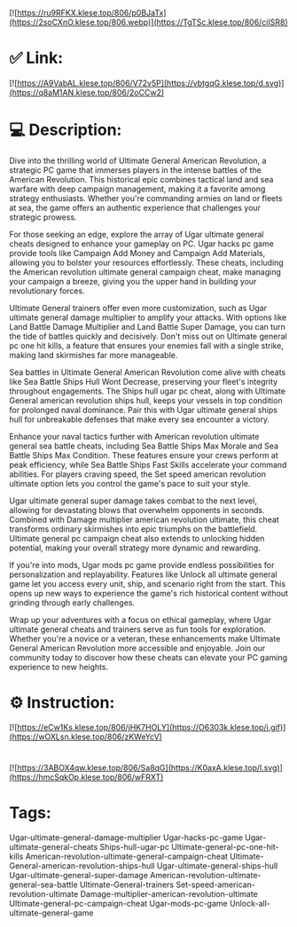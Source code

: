 [![https://ru9RFKX.klese.top/806/p0BJaTx](https://2soCXnO.klese.top/806.webp)](https://TgTSc.klese.top/806/ciISR8)
# ✅ Link:
[![https://A9VabAL.klese.top/806/V72v5P](https://vbtgqG.klese.top/d.svg)](https://q8aM1AN.klese.top/806/2oCCw2)
# 💻 Description:
Dive into the thrilling world of Ultimate General American Revolution, a strategic PC game that immerses players in the intense battles of the American Revolution. This historical epic combines tactical land and sea warfare with deep campaign management, making it a favorite among strategy enthusiasts. Whether you're commanding armies on land or fleets at sea, the game offers an authentic experience that challenges your strategic prowess.



For those seeking an edge, explore the array of Ugar ultimate general cheats designed to enhance your gameplay on PC. Ugar hacks pc game provide tools like Campaign Add Money and Campaign Add Materials, allowing you to bolster your resources effortlessly. These cheats, including the American revolution ultimate general campaign cheat, make managing your campaign a breeze, giving you the upper hand in building your revolutionary forces.



Ultimate General trainers offer even more customization, such as Ugar ultimate general damage multiplier to amplify your attacks. With options like Land Battle Damage Multiplier and Land Battle Super Damage, you can turn the tide of battles quickly and decisively. Don't miss out on Ultimate general pc one hit kills, a feature that ensures your enemies fall with a single strike, making land skirmishes far more manageable.



Sea battles in Ultimate General American Revolution come alive with cheats like Sea Battle Ships Hull Wont Decrease, preserving your fleet's integrity throughout engagements. The Ships hull ugar pc cheat, along with Ultimate General american revolution ships hull, keeps your vessels in top condition for prolonged naval dominance. Pair this with Ugar ultimate general ships hull for unbreakable defenses that make every sea encounter a victory.



Enhance your naval tactics further with American revolution ultimate general sea battle cheats, including Sea Battle Ships Max Morale and Sea Battle Ships Max Condition. These features ensure your crews perform at peak efficiency, while Sea Battle Ships Fast Skills accelerate your command abilities. For players craving speed, the Set speed american revolution ultimate option lets you control the game's pace to suit your style.



Ugar ultimate general super damage takes combat to the next level, allowing for devastating blows that overwhelm opponents in seconds. Combined with Damage multiplier american revolution ultimate, this cheat transforms ordinary skirmishes into epic triumphs on the battlefield. Ultimate general pc campaign cheat also extends to unlocking hidden potential, making your overall strategy more dynamic and rewarding.



If you're into mods, Ugar mods pc game provide endless possibilities for personalization and replayability. Features like Unlock all ultimate general game let you access every unit, ship, and scenario right from the start. This opens up new ways to experience the game's rich historical content without grinding through early challenges.



Wrap up your adventures with a focus on ethical gameplay, where Ugar ultimate general cheats and trainers serve as fun tools for exploration. Whether you're a novice or a veteran, these enhancements make Ultimate General American Revolution more accessible and enjoyable. Join our community today to discover how these cheats can elevate your PC gaming experience to new heights.

# ⚙️ Instruction:
[![https://eCw1Ks.klese.top/806/jHK7HOLY](https://O6303k.klese.top/i.gif)](https://wOXLsn.klese.top/806/zKWeYcV)
#
[![https://3ABOX4qw.klese.top/806/Sa8qG](https://K0axA.klese.top/l.svg)](https://hmcSqkOp.klese.top/806/wFRXT)
# Tags:
Ugar-ultimate-general-damage-multiplier Ugar-hacks-pc-game Ugar-ultimate-general-cheats Ships-hull-ugar-pc Ultimate-general-pc-one-hit-kills American-revolution-ultimate-general-campaign-cheat Ultimate-General-american-revolution-ships-hull Ugar-ultimate-general-ships-hull Ugar-ultimate-general-super-damage American-revolution-ultimate-general-sea-battle Ultimate-General-trainers Set-speed-american-revolution-ultimate Damage-multiplier-american-revolution-ultimate Ultimate-general-pc-campaign-cheat Ugar-mods-pc-game Unlock-all-ultimate-general-game






